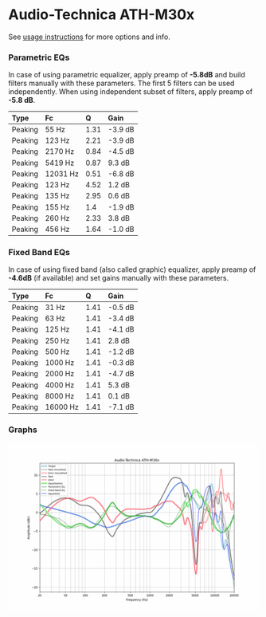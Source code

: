 # Audio-Technica ATH-M30x
See [usage instructions](https://github.com/jaakkopasanen/AutoEq#usage) for more options and info.

### Parametric EQs
In case of using parametric equalizer, apply preamp of **-5.8dB** and build filters manually
with these parameters. The first 5 filters can be used independently.
When using independent subset of filters, apply preamp of **-5.8 dB**.

| Type    | Fc       |    Q | Gain    |
|:--------|:---------|:-----|:--------|
| Peaking | 55 Hz    | 1.31 | -3.9 dB |
| Peaking | 123 Hz   | 2.21 | -3.9 dB |
| Peaking | 2170 Hz  | 0.84 | -4.5 dB |
| Peaking | 5419 Hz  | 0.87 | 9.3 dB  |
| Peaking | 12031 Hz | 0.51 | -6.8 dB |
| Peaking | 123 Hz   | 4.52 | 1.2 dB  |
| Peaking | 135 Hz   | 2.95 | 0.6 dB  |
| Peaking | 155 Hz   | 1.4  | -1.9 dB |
| Peaking | 260 Hz   | 2.33 | 3.8 dB  |
| Peaking | 456 Hz   | 1.64 | -1.0 dB |

### Fixed Band EQs
In case of using fixed band (also called graphic) equalizer, apply preamp of **-4.6dB**
(if available) and set gains manually with these parameters.

| Type    | Fc       |    Q | Gain    |
|:--------|:---------|:-----|:--------|
| Peaking | 31 Hz    | 1.41 | -0.5 dB |
| Peaking | 63 Hz    | 1.41 | -3.4 dB |
| Peaking | 125 Hz   | 1.41 | -4.1 dB |
| Peaking | 250 Hz   | 1.41 | 2.8 dB  |
| Peaking | 500 Hz   | 1.41 | -1.2 dB |
| Peaking | 1000 Hz  | 1.41 | -0.3 dB |
| Peaking | 2000 Hz  | 1.41 | -4.7 dB |
| Peaking | 4000 Hz  | 1.41 | 5.3 dB  |
| Peaking | 8000 Hz  | 1.41 | 0.1 dB  |
| Peaking | 16000 Hz | 1.41 | -7.1 dB |

### Graphs
![](./Audio-Technica%20ATH-M30x.png)